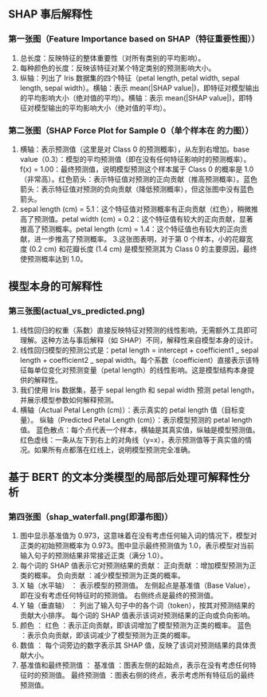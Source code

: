 ## SHAP 事后解释性

### 第一张图（Feature Importance based on SHAP（特征重要性图））

1. 总长度：反映特征的整体重要性（对所有类别的平均影响）。
2. 每种颜色的长度：反映该特征对某个特定类别的预测影响大小。
3. 纵轴：列出了 Iris 数据集的四个特征（petal length, petal width, sepal length, sepal width）。横轴：表示 mean(|SHAP value|)，即特征对模型输出的平均影响大小（绝对值的平均）。横轴：表示 mean(|SHAP value|)，即特征对模型输出的平均影响大小（绝对值的平均）。

### 第二张图（SHAP Force Plot for Sample 0（单个样本在 的力图））

1. 横轴：表示预测值（这里是对 Class 0 的预测概率），从左到右增加。base value（0.3）：模型的平均预测值（即在没有任何特征影响时的预测概率）。f(x) = 1.00：最终预测值，说明模型预测这个样本属于 Class 0 的概率是 1.0（非常高）。红色箭头：表示特征值对预测的正向贡献（推高预测概率）。蓝色箭头：表示特征值对预测的负向贡献（降低预测概率），但这张图中没有蓝色箭头。
2. sepal length (cm) = 5.1：这个特征值对预测概率有正向贡献（红色），稍微推高了预测值。petal width (cm) = 0.2：这个特征值有较大的正向贡献，显著推高了预测概率。petal length (cm) = 1.4：这个特征值也有较大的正向贡献，进一步推高了预测概率。 3.这张图表明，对于第 0 个样本，小的花瓣宽度 (0.2 cm) 和花瓣长度 (1.4 cm) 是模型预测其为 Class 0 的主要原因，最终使预测概率达到 1.0。

## 模型本身的可解释性

### 第三张图(actual_vs_predicted.png)

1. 线性回归的权重（系数）直接反映特征对预测的线性影响，无需额外工具即可理解。这种方法与事后解释（如 SHAP）不同，解释性来自模型本身的设计。
2. 线性回归模型的预测公式是：petal length = intercept + coefficient1 _ sepal length + coefficient2 _ sepal width。每个系数（coefficient）直接表示该特征每单位变化对预测变量（petal length）的线性影响。这是模型结构本身提供的解释性。
3. 我们使用 Iris 数据集，基于 sepal length 和 sepal width 预测 petal length，并展示模型参数如何解释预测。
4. 横轴（Actual Petal Length (cm)）：表示真实的 petal length 值（目标变量）。
   纵轴（Predicted Petal Length (cm)）：表示模型预测的 petal length 值。
   蓝色散点：每个点代表一个样本，横轴是其真实值，纵轴是模型预测值。
   红色虚线：一条从左下到右上的对角线（y=x），表示预测值等于真实值的情况。如果所有点都落在红线上，说明模型预测完全准确。

## 基于 BERT 的文本分类模型的局部后处理可解释性分析

### 第四张图（shap_waterfall.png(即瀑布图)）

1. 图中显示基准值为 0.973，这意味着在没有考虑任何输入词的情况下，模型对正类的初始预测概率为 0.973。图中显示最终预测值为 1.0，表示模型对当前输入句子的预测结果非常接近正类（满分 1.0）。
2. 每个词的 SHAP 值表示它对预测结果的贡献：
   正向贡献 ：增加模型预测为正类的概率。
   负向贡献 ：减少模型预测为正类的概率。
3. X 轴（水平轴） ：
   表示模型的预测值。
   左侧起点是基准值（Base Value），即在没有考虑任何特征时的预测值。
   右侧终点是最终的预测值。
4. Y 轴（垂直轴） ：
   列出了输入句子中的各个词（token），按其对预测结果的贡献大小排序。
   每个词的 SHAP 值表示该词对预测结果的正向或负向影响。
5. 颜色 ：
   红色 ：表示正向贡献，即该词增加了模型预测为正类的概率。
   蓝色 ：表示负向贡献，即该词减少了模型预测为正类的概率。
6. 数值 ：
   每个词旁边的数字表示其 SHAP 值，反映了该词对预测结果的具体贡献大小。
7. 基准值和最终预测值 ：
   基准值 ：图表左侧的起始点，表示在没有考虑任何特征时的预测值。
   最终预测值 ：图表右侧的终点，表示考虑所有特征后的最终预测值。
